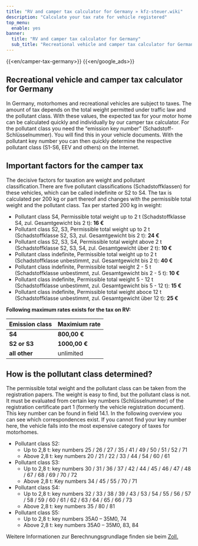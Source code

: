 ```yaml
---
title: "RV and camper tax calculator for Germany » kfz-steuer.wiki"
description: "Calculate your tax rate for vehicle registered"
top_menu:
  enable: yes
banner:
  title: "RV and camper tax calculator for Germany"
  sub_title: "Recreational vehicle and camper tax calculator for Germany"
---
```


{{<en/camper-tax-germany>}}
{{<en/google_ads>}}

## Recreational vehicle and camper tax calculator for Germany

In Germany, motorhomes and recreational vehicles are subject to taxes. The amount of tax depends on the total weight permitted under traffic law and the pollutant class. With these values, the expected tax for your motor home can be calculated quickly and individually by our camper tax calculator. For the pollutant class you need the “emission key number” (Schadstoff-Schlüsselnummer). You will find this in your vehicle documents. With the pollutant key number you can then quickly determine the respective pollutant class (S1-S6, EEV and others) on the Internet.

## Important factors for the camper tax

The decisive factors for taxation are weight and pollutant classification.There are five pollutant classifications (Schadstoffklassen) for these vehicles, which can be called indefinite or S2 to S4. The tax is calculated per 200 kg or part thereof and changes with the permissible total weight and the pollutant class. Tax per started 200 kg in weight:

- Pollutant class S4, Permissible total weight up to 2 t (Schadstoffklasse S4, zul. Gesamtgewicht bis 2 t): **16 €**
- Pollutant class S2, S3, Permissible total weight up to 2 t (Schadstoffklasse S2, S3, zul. Gesamtgewicht bis 2 t): **24 €**
- Pollutant class S2, S3, S4, Permissible total weight above 2 t (Schadstoffklasse S2, S3, S4, zul. Gesamtgewicht über 2 t): **10 €**
- Pollutant class indefinite, Permissible total weight up to 2 t (Schadstoffklasse unbestimmt, zul. Gesamtgewicht bis 2 t): **40 €**
- Pollutant class indefinite, Permissible total weight 2 - 5 t (Schadstoffklasse unbestimmt, zul. Gesamtgewicht bis 2 - 5 t): **10 €**
- Pollutant class indefinite, Permissible total weight 5 - 12 t (Schadstoffklasse unbestimmt, zul. Gesamtgewicht bis 5 - 12 t): **15 €**
- Pollutant class indefinite, Permissible total weight aboce 12 t (Schadstoffklasse unbestimmt, zul. Gesamtgewicht über 12 t): **25 €**

**Following maximum rates exists for the tax on RV:**

| Emission class | Maximium rate |
| -------------- | ------------- |
| **S4**         | **800,00 €**  |
| **S2 or S3**   | **1000,00 €** |
| **all other**  | unlimited     |

## How is the pollutant class determined?

The permissible total weight and the pollutant class can be taken from the registration papers. The weight is easy to find, but the pollutant class is not. It must be evaluated from certain key numbers (Schlüsselnummer) of the registration certificate part 1 (formerly the vehicle registration document). This key number can be found in field 14.1. In the following overview you can see which correspondences exist. If you cannot find your key number here, the vehicle falls into the most expensive category of taxes for motorhomes.

- Pollutant class S2:
  - Up to 2,8 t: key numbers 25 / 26 / 27 / 35 / 41 / 49 / 50 / 51 / 52 / 71
  - Above 2,8 t: key numbers 20 / 21 / 22 / 33 / 44 / 54 / 60 / 61
- Pollutant class S3:
  - Up to 2,8 t: key numbers 30 / 31 / 36 / 37 / 42 / 44 / 45 / 46 / 47 / 48 / 67 / 68 / 69 / 70 / 72
  - Above 2,8 t: Key numbers 34 / 45 / 55 / 70 / 71
- Pollutant class S4:
  - Up to 2,8 t: key numbers 32 / 33 / 38 / 39 / 43 / 53 / 54 / 55 / 56 / 57 / 58 / 59 / 60 / 61 / 62 / 63 / 64 / 65 / 66 / 73
  - Above 2,8 t: key numbers 35 / 80 / 81
- Pollutant class S5:
  - Up to 2,8 t: key numbers 35A0 – 35M0, 74
  - Above 2,8 t: key numbers 35A0 – 35M0, 83, 84

Weitere Informationen zur Berechnungsgrundlage finden sie beim [Zoll.](https://www.zoll.de/DE/Fachthemen/Steuern/Verkehrsteuern/Kraftfahrzeugsteuer/Grundsaetze_Besteuerung/Steuerhoehe/steuerhoehe_node.html#doc34460bodyText4)
